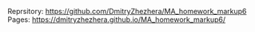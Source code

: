 Reprsitory:
https://github.com/DmitryZhezhera/MA_homework_markup6
Pages:
https://dmitryzhezhera.github.io/MA_homework_markup6/